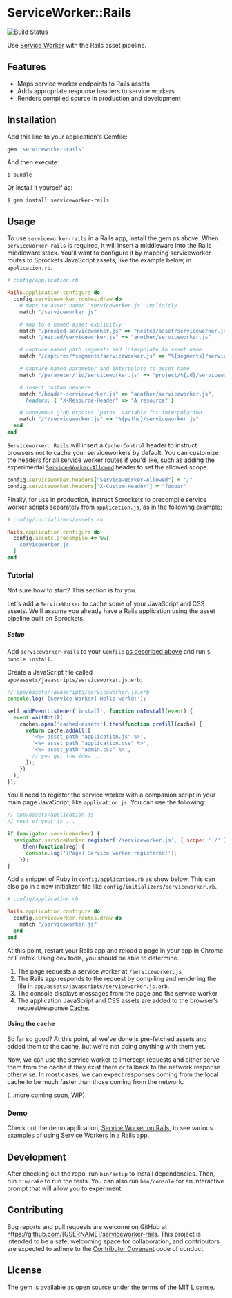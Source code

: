 # ServiceWorker::Rails

[![Build Status](https://travis-ci.org/rossta/serviceworker-rails.svg?branch=master)](https://travis-ci.org/rossta/serviceworker-rails)

Use [Service Worker](https://developer.mozilla.org/en-US/docs/Web/API/Service_Worker_API) with the Rails asset pipeline.

## Features

* Maps service worker endpoints to Rails assets
* Adds appropriate response headers to service workers
* Renders compiled source in production and development

## Installation

Add this line to your application's Gemfile:

```ruby
gem 'serviceworker-rails'
```

And then execute:

    $ bundle

Or install it yourself as:

    $ gem install serviceworker-rails

## Usage

To use `serviceworker-rails` in a Rails app, install the gem as above. When
`serviceworker-rails` is required, it will insert a middleware into the Rails
middleware stack. You'll want to configure it by mapping serviceworker routes to
Sprockets JavaScript assets, like the example below, in `application.rb`.

```ruby
# config/application.rb

Rails.application.configure do
  config.serviceworker.routes.draw do
    # maps to asset named 'serviceworker.js' implicitly
    match "/serviceworker.js"

    # map to a named asset explicitly
    match "/proxied-serviceworker.js" => "nested/asset/serviceworker.js"
    match "/nested/serviceworker.js" => "another/serviceworker.js"

    # capture named path segments and interpolate to asset name
    match "/captures/*segments/serviceworker.js" => "%{segments}/serviceworker.js"

    # capture named parameter and interpolate to asset name
    match "/parameter/:id/serviceworker.js" => "project/%{id}/serviceworker.js"

    # insert custom headers
    match "/header-serviceworker.js" => "another/serviceworker.js",
      headers: { "X-Resource-Header" => "A resource" }

    # anonymous glob exposes `paths` variable for interpolation
    match "/*/serviceworker.js" => "%{paths}/serviceworker.js"
  end
end
```

`Serviceworker::Rails` will insert a `Cache-Control` header to instruct browsers
not to cache your serviceworkers by default. You can customize the headers for all service worker routes if you'd like,
such as adding the experimental [`Service-Worker-Allowed`](https://slightlyoff.github.io/ServiceWorker/spec/service_worker/#service-worker-allowed) header to set the allowed scope.

```ruby
config.serviceworker.headers["Service-Worker-Allowed"] = "/"
config.serviceworker.headers["X-Custom-Header"] = "foobar"
```

Finally, for use in production, instruct Sprockets to precompile service worker scripts separately from `application.js`, as in the following example:

```ruby
# config/initializers/assets.rb

Rails.application.configure do
  config.assets.precompile += %w[
    serviceworker.js
  ]
end
```

### Tutorial

Not sure how to start? This section is for you. 

Let's add a `ServiceWorker` to cache some of your JavaScript and CSS assets. We'll assume you already have a Rails application using the asset pipeline built on Sprockets. 

##### Setup

Add `serviceworker-rails` to your `Gemfile` [as described above](#installation) and run `$ bundle install`.

Create a JavaScript file called `app/assets/javascripts/serviceworker.js.erb`:

```javascript
// app/assets/javascripts/serviceworker.js.erb
console.log('[Service Worker] Hello world!');

self.addEventListener('install', function onInstall(event) {
  event.waitUntil(
    caches.open('cached-assets').then(function prefill(cache) {
      return cache.addAll([
        '<%= asset_path "application.js" %>',
        '<%= asset_path "application.css" %>',
        '<%= asset_path "admin.css" %>',
        // you get the idea ...
      ]);
    })
  );
});
```

You'll need to register the service worker with a companion script in your main page JavaScript, like `application.js`. You can use the following:

```javascript
// app/assets/application.js
// rest of your js ...

if (navigator.serviceWorker) {
  navigator.serviceWorker.register('/serviceworker.js', { scope: './' })
    .then(function(reg) {
      console.log('[Page] Service worker registered!');
    });
}
```

Add a snippet of Ruby in `config/application.rb` as show below. This can also go in a new initializer file like `config/initializers/serviceworker.rb`.

```ruby
# config/application.rb

Rails.application.configure do
  config.serviceworker.routes.draw do
    match "/serviceworker.js"
  end
end  
```

At this point, restart your Rails app and reload a page in your app in Chrome or Firefox. Using dev tools, you should be able to determine.

1. The page requests a service worker at `/serviceworker.js`
2. The Rails app responds to the request by compiling and rendering the file in `app/assets/javascripts/serviceworker.js.erb`.
3. The console displays messages from the page and the service worker
4. The application JavaScript and CSS assets are added to the browser's request/response [Cache](https://developer.mozilla.org/en-US/docs/Web/API/Cache).

#### Using the cache

So far so good? At this point, all we've done is pre-fetched assets and added them to the cache, but we're not doing anything with them yet.

Now, we can use the service worker to intercept requests and either serve them from the cache if they exist there or fallback to the network response otherwise. In most cases, we can expect responses coming from the local cache to be much faster than those coming from the network.

(...more coming soon, WIP)

### Demo

Check out the demo application, [Service Worker on Rails](https://serviceworker-rails.herokuapp.com/), to see various examples of using Service Workers in a Rails app.

## Development

After checking out the repo, run `bin/setup` to install dependencies. Then, run `bin/rake` to run the tests. You can also run `bin/console` for an interactive prompt that will allow you to experiment.

## Contributing

Bug reports and pull requests are welcome on GitHub at https://github.com/[USERNAME]/serviceworker-rails. This project is intended to be a safe, welcoming space for collaboration, and contributors are expected to adhere to the [Contributor Covenant](http://contributor-covenant.org) code of conduct.

## License

The gem is available as open source under the terms of the [MIT License](http://opensource.org/licenses/MIT).

